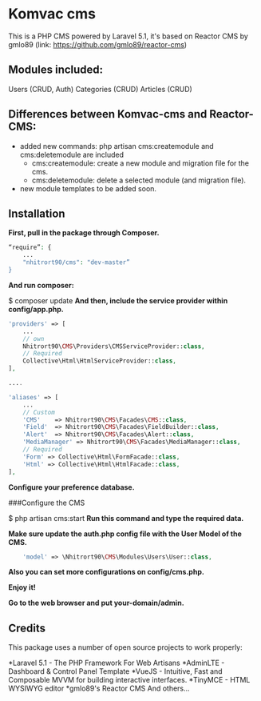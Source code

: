# Komvac cms

This is a PHP CMS powered by Laravel 5.1, it's based on Reactor CMS by gmlo89 (link: https://github.com/gmlo89/reactor-cms)

## Modules included:

Users (CRUD, Auth)
Categories (CRUD)
Articles (CRUD)


## Differences between Komvac-cms and Reactor-CMS:

- added new commands: php artisan cms:createmodule and cms:deletemodule are included
    - cms:createmodule: create a new module and migration file for the cms.
    - cms:deletemodule: delete a selected module (and migration file).
- new module templates to be added soon.


## Installation

**First, pull in the package through Composer.**
```php
“require”: {
    ...
    "nhitrort90/cms": "dev-master”
}
```
**And run composer:**

$ composer update
**And then, include the service provider within config/app.php.**
```php
'providers' => [
    ...
    // own
    Nhitrort90\CMS\Providers\CMSServiceProvider::class,
    // Required
    Collective\Html\HtmlServiceProvider::class,
],

....

'aliases' => [
    ...
    // Custom
    'CMS'    => Nhitrort90\CMS\Facades\CMS::class,
    'Field'  => Nhitrort90\CMS\Facades\FieldBuilder::class,
    'Alert'  => Nhitrort90\CMS\Facades\Alert::class,
    'MediaManager' => Nhitrort90\CMS\Facades\MediaManager::class,
    // Required
    'Form' => Collective\Html\FormFacade::class,
    'Html' => Collective\Html\HtmlFacade::class,
],
```
**Configure your preference database.**

###Configure the CMS

$ php artisan cms:start
**Run this command and type the required data.**

**Make sure update the auth.php config file with the User Model of the CMS.**
```php
    'model' => \Nhitrort90\CMS\Modules\Users\User::class,
```
**Also you can set more configurations on config/cms.php.**

**Enjoy it!**

**Go to the web browser and put your-domain/admin.**

## Credits

This package uses a number of open source projects to work properly:

*Laravel 5.1 - The PHP Framework For Web Artisans
*AdminLTE - Dashboard & Control Panel Template
*VueJS - Intuitive, Fast and Composable MVVM for building interactive interfaces.
*TinyMCE - HTML WYSIWYG editor
*gmlo89's Reactor CMS
And others...
